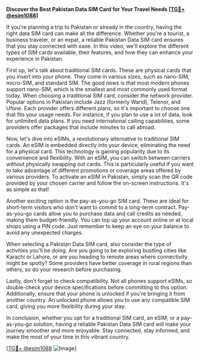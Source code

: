 **Discover the Best Pakistan Data SIM Card for Your Travel Needs [[TG💪+ @esim1088](https://t.me/s/esim1088)]**

If you're planning a trip to Pakistan or already in the country, having the right data SIM card can make all the difference. Whether you're a tourist, a business traveler, or an expat, a reliable Pakistan Data SIM card ensures that you stay connected with ease. In this video, we'll explore the different types of SIM cards available, their features, and how they can enhance your experience in Pakistan.

First up, let's talk about traditional SIM cards. These are physical cards that you insert into your phone. They come in various sizes, such as nano-SIM, micro-SIM, and standard SIM. The good news is that most modern phones support nano-SIM, which is the smallest and most commonly used format today. When choosing a traditional SIM card, consider the network provider. Popular options in Pakistan include Jazz (formerly Warid), Telenor, and Ufone. Each provider offers different plans, so it's important to choose one that fits your usage needs. For instance, if you plan to use a lot of data, look for unlimited data plans. If you need international calling capabilities, some providers offer packages that include minutes to call abroad.

Now, let's dive into eSIMs, a revolutionary alternative to traditional SIM cards. An eSIM is embedded directly into your device, eliminating the need for a physical card. This technology is gaining popularity due to its convenience and flexibility. With an eSIM, you can switch between carriers without physically swapping out cards. This is particularly useful if you want to take advantage of different promotions or coverage areas offered by various providers. To activate an eSIM in Pakistan, simply scan the QR code provided by your chosen carrier and follow the on-screen instructions. It's as simple as that!

Another exciting option is the pay-as-you-go SIM card. These are ideal for short-term visitors who don't want to commit to a long-term contract. Pay-as-you-go cards allow you to purchase data and call credits as needed, making them budget-friendly. You can top up your account online or at local shops using a PIN code. Just remember to keep an eye on your balance to avoid any unexpected charges.

When selecting a Pakistan Data SIM card, also consider the type of activities you'll be doing. Are you going to be exploring bustling cities like Karachi or Lahore, or are you heading to remote areas where connectivity might be spotty? Some providers have better coverage in rural regions than others, so do your research before purchasing.

Lastly, don't forget to check compatibility. Not all phones support eSIMs, so double-check your device specifications before committing to this option. Additionally, ensure that your phone is unlocked if you're bringing it from another country. An unlocked phone allows you to use any compatible SIM card, giving you more flexibility during your stay.

In conclusion, whether you opt for a traditional SIM card, an eSIM, or a pay-as-you-go solution, having a reliable Pakistan Data SIM card will make your journey smoother and more enjoyable. Stay connected, stay informed, and make the most of your time in this vibrant country. 

[[TG💪+ @esim1088](https://t.me/s/esim1088) ![Image](https://i.postimg.cc/Y0z9fWf4/image.png)]